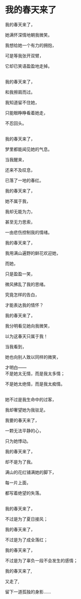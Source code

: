 # 我的春天来了

我的春天来了，

她满怀深情地朝我微笑。

我想给她一个有力的拥抱，

可是等我张开双臂，

它却已笑语盈盈地走掉。

\
我的春天来了，

和我擦肩而过。

我知道留不住她，

只能眼睁睁看着她走，

不忍回头。

\
我的春天来了，

梦里都能闻见她的气息。

当我醒来，

还来不及叹息，

已落了一地的春红。



我的春天来了，

她不属于我，

我却无能为力，

甚至无力思索，

一由悲伤控制我的情绪。



我的春天来了，

我用满山遍野的鲜花欢迎她，

而她，

只是盈盈一笑，

微风拂乱了我的思绪。

究竟怎样的告白，

才能表达我的情怀？

我的春天来了，

我分明看见她向我微笑，

以为这春天只属于我！

当我看到，

她也向别人致以同样的微笑，

才明白——\
不是她太无情，而是我太多情；

不是她太绝情，而是我太痴情。

\
她不过是我生命中的过客，

我却奢望她为我驻足。

我要的春天来了，

一颗无法平静的心，

只为她悸动。

我的春天来了，

却不是为了我。

满山的花红铺满她的脚下，

每一片上面，

都写着绝望的失落。

\
我的春天来了，

不过是为了夏日接风；

我的春天来了，

不过是为了成全落红；

我的春天来了，

不过是为了辜负一段不会发生的感情；

我的春天来了,

又走了,

留下一道孤独的身影……
